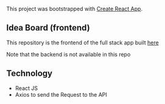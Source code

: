 This project was bootstrapped with [Create React App](https://github.com/facebookincubator/create-react-app).

## Idea Board (frontend)
This repository is the frontend of the full stack app built [here](https://learnetto.com/tutorials/rails-5-api-and-react-js-tutorial-how-to-make-an-idea-board-app)

Note that the backend is not available in this repo

## Technology 

- React JS 
- Axios to send the Request to the API 


